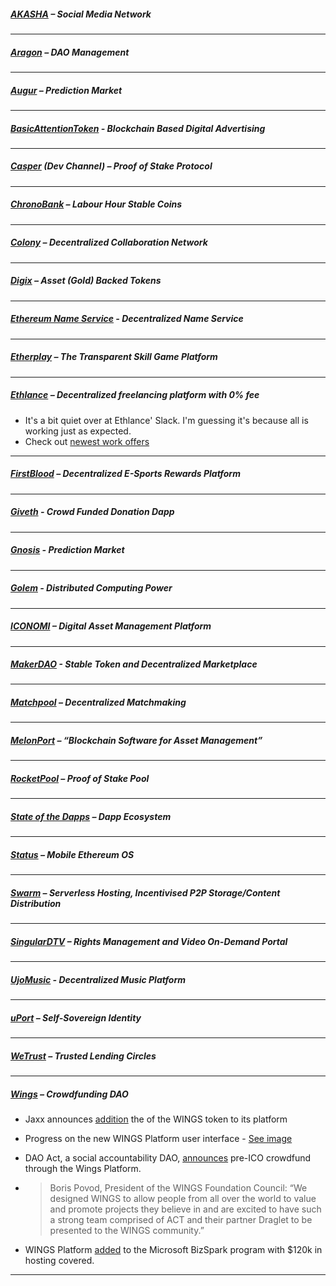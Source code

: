
##### [AKASHA](http://akasha.world/) – Social Media Network


---
##### [Aragon](http://aragon.one/) – DAO Management


---
##### [Augur](https://augur.net/) – Prediction Market


---
##### [BasicAttentionToken](https://basicattentiontoken.org/) - Blockchain Based Digital Advertising


---  
##### [Casper](https://blog.ethereum.org/2015/08/01/introducing-casper-friendly-ghost/) (Dev Channel) – Proof of Stake Protocol


---
##### [ChronoBank](http://chronobank.io/) – Labour Hour Stable Coins


---
##### [Colony](http://colony.io/) – Decentralized Collaboration Network


---
##### [Digix](https://digix.io/) – Asset (Gold) Backed Tokens


---
##### [Ethereum Name Service](https://ens.codetract.io) - Decentralized Name Service


---
##### [Etherplay](http://etherplay.io) – The Transparent Skill Game Platform


---
##### [Ethlance](http://ethlance.com/) – Decentralized freelancing platform with 0% fee
- It's a bit quiet over at Ethlance' Slack. I'm guessing it's because all is working just as expected.
- Check out [newest work offers](http://ethlance.com/#/find/work)

---
##### [FirstBlood](https://firstblood.io/) – Decentralized E-Sports Rewards Platform


---
##### [Giveth](http://www.giveth.io/) - Crowd Funded Donation Dapp


---
##### [Gnosis](https://gnosis.pm/) - Prediction Market 


---  
##### [Golem](https://golem.network/) - Distributed Computing Power


---
##### [ICONOMI](https://iconomi.net/) – Digital Asset Management Platform

---
##### [MakerDAO](http://makerdao.com/) - Stable Token and Decentralized Marketplace


---
##### [Matchpool](http://matchpool.co/) – Decentralized Matchmaking


---
##### [MelonPort](https://melonport.com/) – “Blockchain Software for Asset Management”


---
##### [RocketPool](http://www.rocketpool.net/) – Proof of Stake Pool


---
##### [State of the Dapps](https://dapps.ethercasts.com/) – Dapp Ecosystem


---
##### [Status](http://status.im/) – Mobile Ethereum OS


---
##### [Swarm](http://swarm-gateways.net/bzz:/theswarm.eth/) – Serverless Hosting, Incentivised P2P Storage/Content Distribution


---
##### [SingularDTV](https://singulardtv.com/) – Rights Management and Video On-Demand Portal


---
##### [UjoMusic](https://ujomusic.com/) - Decentralized Music Platform


---  
##### [uPort](https://www.uport.me/) – Self-Sovereign Identity 


---
##### [WeTrust](https://www.wetrust.io/) – Trusted Lending Circles


---
##### [Wings](https://wings.ai/) – Crowdfunding DAO
- Jaxx announces [addition](http://decentral.ca/jaxx-announces-massive-expansion-partnering-integrating-70-top-blockchain-projects-exchanges-platforms-make-digital-currencies-accessible-masses/) the  of the WINGS token to its platform

- Progress on the new WINGS Platform user interface - [See image](https://twitter.com/wingsplatform/status/867838007528706048)
 
- DAO Act, a social accountability DAO, [announces](http://www.prweb.com/releases/prweb14360347.htm) pre-ICO crowdfund through the Wings Platform. 

- > Boris Povod, President of the WINGS Foundation Council: “We designed WINGS to allow people from all over the world to value and promote projects they believe in and are excited to have such a strong team comprised of ACT and their partner Draglet to be presented to the WINGS community.”
 
- WINGS Platform [added](https://twitter.com/wingsplatform/status/866620320177901568) to the Microsoft BizSpark program with $120k in hosting covered.

---

